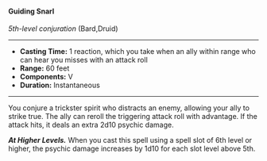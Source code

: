 #### Guiding Snarl
*5th-level conjuration* (Bard,Druid)
___
- **Casting Time:** 1 reaction, which you take when an ally within range who can hear you misses with an attack roll
- **Range:** 60 feet
- **Components:** V
- **Duration:** Instantaneous
---
You conjure a trickster spirit who distracts an
enemy, allowing your ally to strike true. The ally can
reroll the triggering attack roll with advantage. If
the attack hits, it deals an extra 2d10 psychic
damage.

***At Higher Levels.***  When you cast this spell using
a spell slot of 6th level or higher, the psychic
damage increases by 1d10 for each slot level above
5th.
